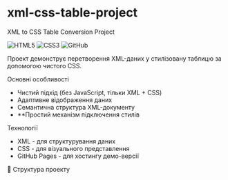 # xml-css-table-project
XML to CSS Table Conversion Project

![HTML5](https://img.shields.io/badge/XML-Data_Structure-orange?logo=xml)
![CSS3](https://img.shields.io/badge/CSS-Styling-blue?logo=css3)
![GitHub](https://img.shields.io/badge/GitHub-Repository-lightgrey?logo=github)

Проект демонструє перетворення XML-даних у стилізовану таблицю за допомогою чистого CSS.

 Основні особливості
- Чистий підхід (без JavaScript, тільки XML + CSS)
- Адаптивне відображення даних
- Семантична структура XML-документу
- **Простий механізм підключення стилів

 Технології
- XML - для структурування даних
- CSS - для візуального представлення
- GitHub Pages - для хостингу демо-версії

 📂 Структура проекту
